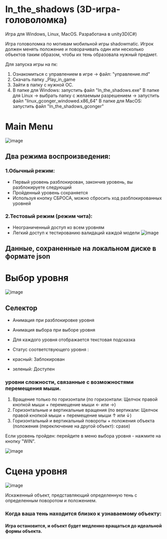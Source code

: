 # In_the_shadows (3D-игра-головоломка)

Игра для Windows, Linux, MacOS. 
Разработана в unity3D(С#)

Игра головоломка по мотивам мобильной игры shadowmatic. Игрок должен менять положение и поворачивать один или несколько объектов таким образом, чтобы их тень образовала нужный предмет.

Для запуска игры на пк:
1. Ознакомиться с управлением в игре -> файл: "управление.md"
2. Скачать папку _Play_in_game
3. Зайти в папку с нужной ОС.
4. В папке для Windows: запустить файл "In_the_shadows.exe"
   В папке для Linux -> выбрать папку с желаемым разрешением -> запустить файл "linux_gconger_windowed.x86_64"
   В папке для MacOS: запустить файл "In_the_shadows_gconger"

# Main Menu

![image](https://user-images.githubusercontent.com/51932861/188350755-334bb066-6fe4-4f9e-9e99-3aa0e6fcbfdc.png)

## Два режима воспроизведения:
 ### 1.Обычный режим:
 - Первый уровень разблокирован, закончив уровень, вы разблокируете следующий
 - Пройденный уровень сохраняется
 - Используя кнопку СБРОСА, можно сбросить ход разблокированных уровней
 ### 2.Тестовый режим (режим чита):
 - Неограниченный доступ ко всем уровням
 - Легкий доступ к тестированию валидаций каждой модели
![image](https://user-images.githubusercontent.com/51932861/188354351-84ee2698-89b1-4e83-a3d6-f8811905b038.png)
## Данные, сохраненные на локальном диске в формате json

# Выбор уровня

![image](https://user-images.githubusercontent.com/51932861/188350858-5f747168-c13d-4f4b-aee6-564d25d5249c.png)

## Селектор
 - Анимация при разблокировке уровня
 - Анимация выбора при выборе уровня
 - Для каждого уровня отображается текстовая подсказка
 - Статус соответствующего уровня :

 - красный: Заблокирован
 - зеленый: Доступен

### уровни сложности, связанные с возможностями перемещения мыши.

 1. Вращение только по горизонтали (по горизонтали: Щелчок правой кнопкой мыши + перемещение мыши ← или →)
 2. Горизонтальные и вертикальные вращения (по вертикали: Щелчок правой кнопкой мыши + перемещение мыши ↑ или ↓)
 3. Горизонтальный и вертикальный повороты + положения объекта (положения (переключение на другой объект): cpase)

Если уровень пройден: перейдите в меню выбора уровня - нажмите на кнопку "WIN".

![image](https://user-images.githubusercontent.com/51932861/188352402-e4095242-5d89-4d3e-aef0-7c9cab6f94da.png)

# Сцена уровня

![image](https://user-images.githubusercontent.com/51932861/188352887-32d14099-d094-4ac7-aba7-0247ef8b6dc0.png)

Искаженный объект, представляющий определенную тень с определенным поворотом и положением.

### Когда ваша тень находится близко к узнаваемому объекту: 
#### Игра остановится, и объект будет медленно вращаться до идеальной формы объекта.
